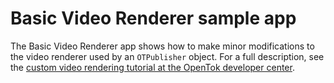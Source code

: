 Basic Video Renderer sample app
===========================

The Basic Video Renderer app shows how to make minor modifications to the video renderer used by
an `OTPublisher` object. For a full description, see the [custom video rendering tutorial at the
OpenTok developer center](https://tokbox.com/developer/tutorials/ios/custom-video-rendering/).

